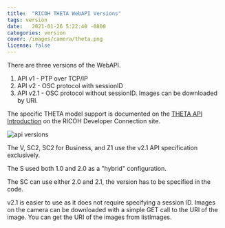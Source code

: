 ```yaml
---
title:  "RICOH THETA WebAPI Versions"
tags: version
date:   2021-01-26 5:22:40 -0800
categories: version
cover: /images/camera/theta.png
license: false
---
```


There are three versions of the WebAPI.

1. API v1 - PTP over TCP/IP
2. API v2 - OSC protocol with sessionID
3. API v2.1 - OSC protocol without sessionID. Images can be downloaded by URI.

The specific THETA model support is documented on the [THETA API Introduction](https://api.ricoh/docs/theta-api-introduction/) on the RICOH Developer Connection site.

![api versions](/webapi/images/2021_01/api_versions.png)

The V, SC2, SC2 for Business, and Z1 use the v2.1 API specification exclusively.  

The S used both 1.0 and 2.0 as a "hybrid" configuration.

The SC can use either 2.0 and 2.1, the version has to be specified in the code.

v2.1 is easier to
use as it does not require specifying a session ID.  Images on the camera can be downloaded with a simple
GET call to the URI of the image.  You can get the URI of the images from listImages.